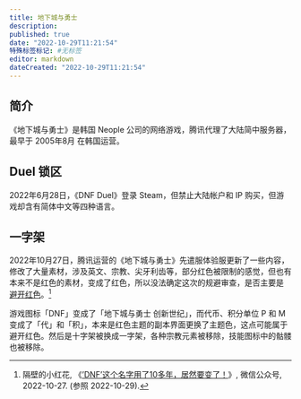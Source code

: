 ```yaml
---
title: 地下城与勇士
description:
published: true
date: "2022-10-29T11:21:54"
特殊标签标记: #无标签
editor: markdown
dateCreated: "2022-10-29T11:21:54"
---
```


## 简介

《地下城与勇士》是韩国 Neople 公司的网络游戏，腾讯代理了大陆简中服务器，最早于 2005年8月 在韩国运营。

## Duel 锁区

2022年6月28日，《DNF Duel》登录 Steam，但禁止大陆帐户和 IP 购买，但游戏却含有简体中文等四种语言。

## 一字架

2022年10月27日，腾讯运营的《地下城与勇士》先遣服体验服更新了一些内容，修改了大量素材，涉及英文、宗教、尖牙利齿等，部分红色被限制的感觉，但也有本来不是红色的素材，变成了红色，所以没法确定这次的规避审查，是否主要是 [避开红色](/unclear/禁止兽人.md)。[^2247655286]

[^2247655286]: 隔壁的小红花, 《[’DNF’这个名字用了10多年，居然要变了！](https://freewechat.com/a/MzIxMzQ3NjEzOQ==/2247655286/1 "https://mp.weixin.qq.com/s/9b-AFQkYfkBa_YeJbk8ZiQ")》, 微信公众号, 2022-10-27. (参照 2022-10-29).

游戏图标「DNF」变成了「地下城与勇士 创新世纪」，而代币、积分单位 P 和 M 变成了「代」和「积」，本来是红色主题的副本界面更换了主题色，这点可能属于避开红色。然后是十字架被换成一字架，各种宗教元素被移除，技能图标中的骷髅也被移除。
